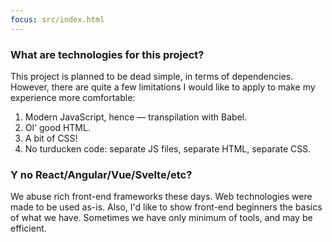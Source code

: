 ```yaml
---
focus: src/index.html
---
```

### What are technologies for this project?
This project is planned to be dead simple, in terms of dependencies. However, there are quite a few limitations I would like to apply to make my experience more comfortable:
1. Modern JavaScript, hence &mdash; transpilation with Babel.
2. Ol' good HTML.
3. A bit of CSS!
4. No turducken code: separate JS files, separate HTML, separate CSS.

### Y no React/Angular/Vue/Svelte/etc?
We abuse rich front-end frameworks these days. Web technologies were made to be used as-is. Also, I'd like to show front-end beginners the basics of what we have. Sometimes we have only minimum of tools, and may be efficient.
